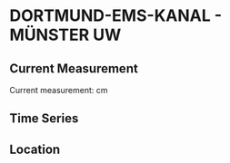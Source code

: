 # DORTMUND-EMS-KANAL - MÜNSTER UW

## Current Measurement

Current measurement: <Value topic="rivers/pegel-online/DEK/MÜNSTER_UW/measurementValue"/> cm

## Time Series

<TimeSeries topic="rivers/pegel-online/DEK/MÜNSTER_UW/measurementValue" period="week" />

## Location

<WorldMap>
  <Marker lat="51.987125070778745" lon="7.660129217739212" labelTopic="rivers/pegel-online/DEK/MÜNSTER_UW" />
</WorldMap>
